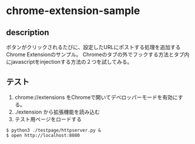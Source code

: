 # chrome-extension-sample

## description

ボタンがクリックされるたびに、設定したURLにポストする処理を追加するChrome Extensionのサンプル。
Chromeのタブの外でフックする方法とタブ内にjavascriptをinjectionする方法の２つを試してみる。

## テスト

1. chrome://extensions をChromeで開いてデベロッパーモードを有効にする。
1. ./extension から拡張機能を読み込む
1. テスト用ページをロードする

```
$ python3 ./testpage/httpserver.py &
$ open http://localhost:8080
```

